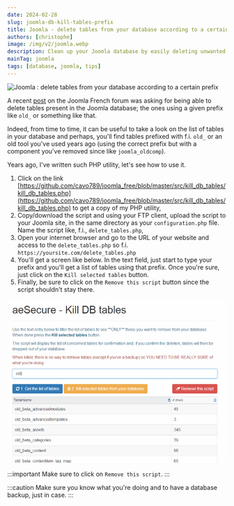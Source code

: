 ```yaml
---
date: 2024-02-28
slug: joomla-db-kill-tables-prefix
title: Joomla - delete tables from your database according to a certain prefix
authors: [christophe]
image: /img/v2/joomla.webp
description: Clean up your Joomla database by easily deleting unwanted tables using a specific prefix. Follow this step-by-step guide to use a simple PHP utility safely.
mainTag: joomla
tags: [database, joomla, tips]
---
```

![Joomla : delete tables from your database according to a certain prefix](/img/v2/joomla.webp)

A recent [post](https://forum.joomla.fr/forum/joomla-4-x-aa/questions-g%C3%A9n%C3%A9rales-aa/2060596-deux-pr%C3%A9fixes-de-tables) on the Joomla French forum was asking for being able to delete tables present in the Joomla database; the ones using a given prefix like `old_` or something like that.

Indeed, from time to time, it can be useful to take a look on the list of tables in your database and perhaps, you'll find tables prefixed with f.i. `old_` or an old tool you've used years ago (using the correct prefix but with a component you've removed since like `joomla_oldcomp`).

Years ago, I've written such PHP utility, let's see how to use it.

<!-- truncate -->

1. Click on the link [https://github.com/cavo789/joomla_free/blob/master/src/kill_db_tables/kill_db_tables.php](https://github.com/cavo789/joomla_free/blob/master/src/kill_db_tables/kill_db_tables.php) to get a copy of my PHP utility,
2. Copy/download the script and using your FTP client, upload the script to your Joomla site, in the same directory as your `configuration.php` file. Name the script like, f.i., `delete_tables.php`,
3. Open your internet browser and go to the URL of your website and access to the `delete_tables.php` so f.i. `https://yoursite.com/delete_tables.php`
4. You'll get a screen like below. In the text field, just start to type your prefix and you'll get a list of tables using that prefix. Once you're sure, just click on the `Kill selected tables` button.
5. Finally, be sure to click on the `Remove this script` button since the script shouldn't stay there.

![Kill tables](./images/kill_tables.png)

:::important Make sure to click on `Remove this script`.
:::

:::caution Make sure you know what you're doing and to have a database backup, just in case.
:::
